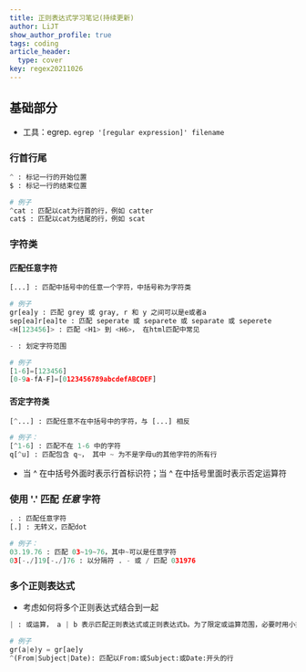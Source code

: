 ```yaml
---
title: 正则表达式学习笔记(持续更新)
author: LiJT
show_author_profile: true
tags: coding
article_header:
  type: cover
key: regex20211026
---
```


## 基础部分
- 工具：egrep. `egrep '[regular expression]' filename`

### 行首行尾
```python
^ : 标记一行的开始位置
$ : 标记一行的结束位置

# 例子
^cat : 匹配以cat为行首的行，例如 catter
cat$ : 匹配以cat为结尾的行，例如 scat
```

### 字符类
#### 匹配任意字符

```python
[...] : 匹配中括号中的任意一个字符，中括号称为字符类

# 例子
gr[ea]y : 匹配 grey 或 gray, r 和 y 之间可以是e或者a
sep[ea]r[ea]te : 匹配 seperate 或 separete 或 separate 或 seperete
<H[123456]> : 匹配 <H1> 到 <H6>， 在html匹配中常见
```

```python
- : 划定字符范围

# 例子
[1-6]=[123456]
[0-9a-fA-F]=[0123456789abcdefABCDEF]
```

#### 否定字符类
```python
[^...] : 匹配任意不在中括号中的字符，与 [...] 相反

# 例子：
[^1-6] : 匹配不在 1-6 中的字符
q[^u] : 匹配包含 q~， 其中 ~ 为不是字母u的其他字符的所有行
```
- 当 ^ 在中括号外面时表示行首标识符；当 ^ 在中括号里面时表示否定运算符

### 使用 '.' 匹配 *任意* 字符
```python
. : 匹配任意字符
[.] : 无转义，匹配dot

# 例子：
03.19.76 : 匹配 03~19~76，其中~可以是任意字符
03[-./]19[-./]76 : 以分隔符 . - 或 / 匹配 031976
```

### 多个正则表达式
- 考虑如何将多个正则表达式结合到一起
  
```python
| : 或运算， a | b 表示匹配正则表达式或正则表达式b。为了限定或运算范围，必要时用小括号括起来，例如 (a|b)

# 例子
gr(a|e)y = gr[ae]y
^(From|Subject|Date): 匹配以From:或Subject:或Date:开头的行
```


<!--more-->